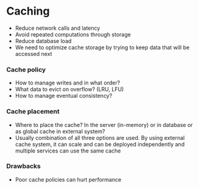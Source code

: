 # Caching

- Reduce network calls and latency
- Avoid repeated computations through storage
- Reduce database load
- We need to optimize cache storage by trying to keep data that will be accessed next

### Cache policy
- How to manage writes and in what order?
- What data to evict on overflow? (LRU, LFU)
- How to manage eventual consistency?

### Cache placement
- Where to place the cache? In the server (in-memory) or in database or as global cache in external system?
- Usually combination of all three options are used.
By using external cache system, it can scale and can be deployed independently and multiple services can use the same cache

### Drawbacks
- Poor cache policies can hurt performance